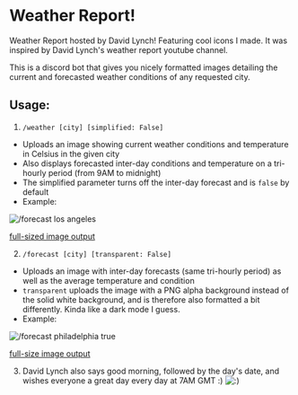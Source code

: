 # Weather Report!
Weather Report hosted by David Lynch! Featuring cool icons I made. It was inspired by David Lynch's weather report youtube channel.

This is a discord bot that gives you nicely formatted images detailing the current and forecasted weather conditions of any requested city.

## Usage:
1. `/weather [city] [simplified: False]`
- Uploads an image showing current weather conditions and temperature in Celsius in the given city
- Also displays forecasted inter-day conditions and temperature on a tri-hourly period (from 9AM to midnight)
- The simplified parameter turns off the inter-day forecast and is `false` by default
- Example:

![/forecast los angeles](http://puu.sh/I7YbQ/3a60e7f268.jpg)

[full-sized image output](https://media.discordapp.net/attachments/349267380452589568/882379404221743124/weather_report.png)


2. `/forecast [city] [transparent: False]`
- Uploads an image with inter-day forecasts (same tri-hourly period) as well as the average temperature and condition
- `transparent` uploads the image with a PNG alpha background instead of the solid white background, and is therefore also formatted a bit differently. Kinda like a dark mode I guess.
- Example:

![/forecast philadelphia true](http://puu.sh/I7Yen/63521ef909.jpg)

[full-size image output](https://media.discordapp.net/attachments/349267380452589568/882380194298609684/weather_report.png)


3. David Lynch also says good morning, followed by the day's date, and wishes everyone a great day every day at 7AM GMT :)
![:)](http://puu.sh/I7Yiq/3ed756f1ac.jpg)
